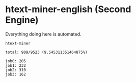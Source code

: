 # htext-miner-english (Second Engine)

Everything doing here is automated.

```
htext-miner

total: 909/9523 (9.545311351464875%)

job0: 205
job1: 232
job2: 310
job3: 162
```